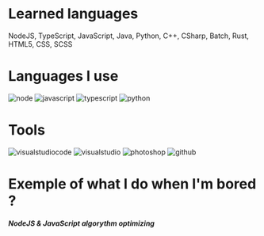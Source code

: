 # Learned languages
NodeJS, TypeScript, JavaScript, Java, Python, C++, CSharp, Batch, Rust, HTML5, CSS, SCSS

# Languages I use
![node] ![javascript] ![typescript] ![python]

# Tools
![visualstudiocode] ![visualstudio] ![photoshop] ![github]

# Exemple of what I do when I'm bored  ?
##### NodeJS & JavaScript algorythm optimizing



[node]: https://badges.aleen42.com/src/node.svg
[javascript]: https://badges.aleen42.com/src/javascript.svg
[typescript]: https://badges.aleen42.com/src/typescript.svg
[python]: https://badges.aleen42.com/src/python.svg
[react]: https://badges.aleen42.com/src/react.svg
[github]: https://badges.aleen42.com/src/github.svg
[visualstudiocode]: https://badges.aleen42.com/src/visual_studio_code.svg
[visualstudio]: https://badges.aleen42.com/src/visual_studio.svg
[photoshop]: https://badges.aleen42.com/src/photoshop.svg
